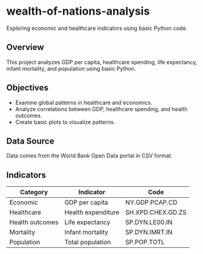 # wealth-of-nations-analysis
Exploring economic and healthcare indicators using basic Python code.

## Overview
This project analyzes GDP per capita, healthcare spending, life expectancy, infant mortality, and population using basic Python. 

## Objectives
- Examine global patterns in healthcare and economics.
- Analyze correlations between GDP, healthcare spending, and health outcomes.
- Create basic plots to visualize patterns.

## Data Source
Data comes from the World Bank Open Data portal in CSV format.

## Indicators
| Category | Indicator | Code |
|----------|-----------|------|
| Economic | GDP per capita | NY.GDP.PCAP.CD |
| Healthcare | Health expenditure | SH.XPD.CHEX.GD.ZS |
| Health outcomes | Life expectancy | SP.DYN.LE00.IN |
| Mortality | Infant mortality | SP.DYN.IMRT.IN |
| Population | Total population | SP.POP.TOTL |




